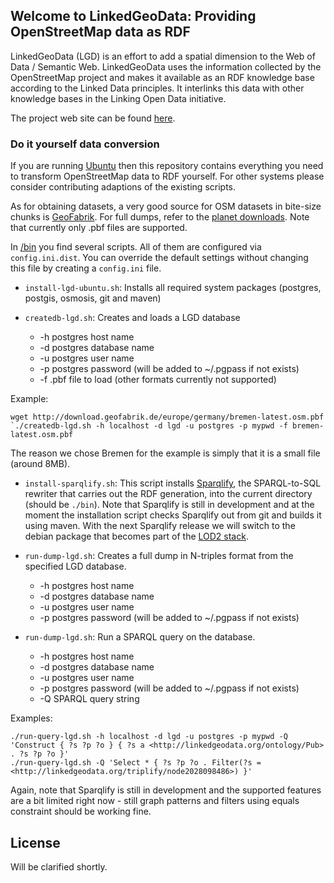 ## Welcome to LinkedGeoData: Providing OpenStreetMap data as RDF
LinkedGeoData (LGD) is an effort to add a spatial dimension to the Web of Data / Semantic Web. LinkedGeoData uses the information collected by the OpenStreetMap project and makes it available as an RDF knowledge base according to the Linked Data principles. It interlinks this data with other knowledge bases in the Linking Open Data initiative.

The project web site can be found [here](http://linkedgeodata.org).

### Do it yourself data conversion
If you are running [Ubuntu](http://www.ubuntu.com) then this repository contains everything you need to transform OpenStreetMap data to RDF yourself.
For other systems please consider contributing adaptions of the existing scripts.

As for obtaining datasets, a very good source for OSM datasets in bite-size chunks is [GeoFabrik](http://download.geofabrik.de). For full dumps, refer to the [planet downloads](http://planet.openstreetmap.org/). Note that currently only .pbf files are supported.

In [/bin](https://github.com/GeoKnow/LinkedGeoData/tree/master/bin) you find several scripts.
All of them are configured via `config.ini.dist`. You can override the default settings without changing this file by creating a `config.ini` file.


* `install-lgd-ubuntu.sh`: Installs all required system packages (postgres, postgis, osmosis, git and maven)


* `createdb-lgd.sh`: Creates and loads a LGD database
  * -h  postgres host name
  * -d  postgres database name
  * -u  postgres user name
  * -p  postgres password (will be added to ~/.pgpass if not exists)
  * -f  .pbf file to load (other formats currently not supported)

Example:

    wget http://download.geofabrik.de/europe/germany/bremen-latest.osm.pbf
    `./createdb-lgd.sh -h localhost -d lgd -u postgres -p mypwd -f bremen-latest.osm.pbf

The reason we chose Bremen for the example is simply that it is a small file (around 8MB).


* `install-sparqlify.sh`: This script installs [Sparqlify](https://github.com/AKSW/Sparqlify), the SPARQL-to-SQL rewriter that carries out the RDF generation, into the current directory (should be `./bin`). Note that Sparqlify is still in development and at the moment the installation script checks Sparqlify out from git and builds it using maven.
With the next Sparqlify release we will switch to the debian package that becomes part of the [LOD2 stack](http://stack.lod2.eu/).


* `run-dump-lgd.sh`: Creates a full dump in N-triples format from the specified LGD database.
  * -h  postgres host name
  * -d  postgres database name
  * -u  postgres user name
  * -p  postgres password (will be added to ~/.pgpass if not exists)


* `run-dump-lgd.sh`: Run a SPARQL query on the database.
  * -h  postgres host name
  * -d  postgres database name
  * -u  postgres user name
  * -p  postgres password (will be added to ~/.pgpass if not exists)
  * -Q  SPARQL query string

Examples:

    ./run-query-lgd.sh -h localhost -d lgd -u postgres -p mypwd -Q 'Construct { ?s ?p ?o } { ?s a <http://linkedgeodata.org/ontology/Pub> . ?s ?p ?o }'
    ./run-query-lgd.sh -Q 'Select * { ?s ?p ?o . Filter(?s = <http://linkedgeodata.org/triplify/node2028098486>) }'

Again, note that Sparqlify is still in development and the supported features are a bit limited right now - still graph patterns and filters using equals constraint should be working fine.


## License
Will be clarified shortly.




